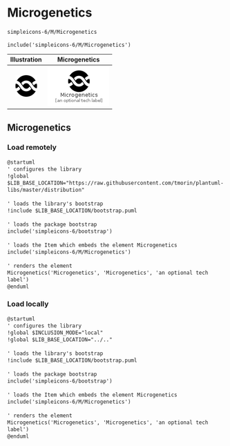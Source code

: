 # Microgenetics


```text
simpleicons-6/M/Microgenetics
```

```text
include('simpleicons-6/M/Microgenetics')
```



| Illustration | Microgenetics |
| :---: | :---: |
| ![illustration for Illustration](../../simpleicons-6/M/Microgenetics.png) | ![illustration for Microgenetics](../../simpleicons-6/M/Microgenetics.Local.png) |




## Microgenetics

### Load remotely
```plantuml
@startuml
' configures the library
!global $LIB_BASE_LOCATION="https://raw.githubusercontent.com/tmorin/plantuml-libs/master/distribution"

' loads the library's bootstrap
!include $LIB_BASE_LOCATION/bootstrap.puml

' loads the package bootstrap
include('simpleicons-6/bootstrap')

' loads the Item which embeds the element Microgenetics
include('simpleicons-6/M/Microgenetics')

' renders the element
Microgenetics('Microgenetics', 'Microgenetics', 'an optional tech label')
@enduml
```

### Load locally
```plantuml
@startuml
' configures the library
!global $INCLUSION_MODE="local"
!global $LIB_BASE_LOCATION="../.."

' loads the library's bootstrap
!include $LIB_BASE_LOCATION/bootstrap.puml

' loads the package bootstrap
include('simpleicons-6/bootstrap')

' loads the Item which embeds the element Microgenetics
include('simpleicons-6/M/Microgenetics')

' renders the element
Microgenetics('Microgenetics', 'Microgenetics', 'an optional tech label')
@enduml
```

